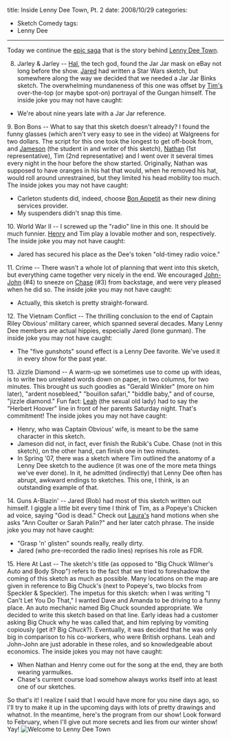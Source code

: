 title: Inside Lenny Dee Town, Pt. 2
date: 2008/10/29
categories:
- Sketch Comedy
tags:
- Lenny Dee
---
Today we continue the <a href="/inside-lenny-dee-town-pt-1/">epic saga</a> that is the story behind <a href="/welcome-to-lenny-dee-town/">Lenny Dee Town</a>.

8. Jarley & Jarley -- <a href="http://lennydee.wordpress.com/members/n19102134_30546530_265/">Hal</a>, the tech god, found the Jar Jar mask on eBay not long before the show. <a href="http://lennydee.wordpress.com/members/n1556190003_30022138_5027/">Jared</a> had written a Star Wars sketch, but somewhere along the way we decided that we needed a Jar Jar Binks sketch. The overwhelming mundaneness of this one was offset by <a href="http://lennydee.wordpress.com/members/dsc01534/">Tim's</a> over-the-top (or maybe spot-on) portrayal of the Gungan himself. The inside joke you may not have caught:
<ul>
	<li>We're about nine years late with a Jar Jar reference.</li>
</ul>
9. Bon Bons -- What to say that this sketch doesn't already? I found the funny glasses (which aren't very easy to see in the video) at Walgreens for two dollars. The script for this one took the longest to get off-book from, and <a href="http://lennydee.wordpress.com/members/n1447710247_30201332_8541/">Jameson</a> (the student in and writer of this sketch), <a href="http://lennydee.wordpress.com/members/n1381200156_30407598_451/">Nathan</a> (1st representative), Tim (2nd representative) and I went over it several times every night in the hour before the show started. Originally, Nathan was supposed to have oranges in his hat that would, when he removed his hat, would roll around unrestrained, but they limited his head mobility too much. The inside jokes you may not have caught:
<ul>
	<li>Carleton students did, indeed, choose <a href="http://www.bonappetit.com/">Bon Appetit</a> as their new dining services provider.</li>
	<li>My suspenders didn't snap this time.</li>
</ul>
10. World War II -- I screwed up the "radio" line in this one. It should be much funnier. <a href="http://lennydee.wordpress.com/members/n1447710247_30201333_8862/">Henry</a> and Tim play a lovable mother and son, respectively. The inside joke you may not have caught:
<ul>
	<li>Jared has secured his place as the Dee's token "old-timey radio voice."</li>
</ul>
11. Crime -- There wasn't a whole lot of planning that went into this sketch, but everything came together very nicely in the end. We encouraged <a href="http://lennydee.wordpress.com/members/n1447710247_30201337_9972/">John-John</a> (#4) to sneeze on <a href="http://lennydee.wordpress.com/members/n19102042_30812236_642/">Chase</a> (#3) from backstage, and were very pleased when he did so. The inside joke you may not have caught:
<ul>
	<li>Actually, this sketch is pretty straight-forward.</li>
</ul>
12. The Vietnam Conflict -- The thrilling conclusion to the end of Captain Riley Obvious' military career, which spanned several decades. Many Lenny Dee members are actual hippies, especially Jared (lone gunman). The inside joke you may not have caught:
<ul>
	<li>The "five gunshots" sound effect is a Lenny Dee favorite. We've used it in every show for the past year.</li>
</ul>
13. Jizzle Diamond -- A warm-up we sometimes use to come up with ideas, is to write two unrelated words down on paper, in two columns, for two minutes. This brought us such goodies as "Gerald Winkler" (more on him later), "ardent nosebleed," "bouillon safari," "biddle baby," and of course, "jizzle diamond." Fun fact: <a href="http://lennydee.wordpress.com/members/n874390462_4123099_5973/">Leah</a> (the sexual old lady) had to say the "Herbert Hoover" line in front of her parents Saturday night. That's commitment! The inside jokes you may not have caught:
<ul>
	<li>Henry, who was Captain Obvious' wife, is meant to be the same character in this sketch.</li>
	<li>Jameson did not, in fact, ever finish the Rubik's Cube. Chase (not in this sketch), on the other hand, can finish one in two minutes.</li>
	<li>In Spring '07, there was a sketch where Tim outlined the anatomy of a Lenny Dee sketch to the audience (it was one of the more meta things we've ever done). In it, he admitted (indirectly) that Lenny Dee often has abrupt, awkward endings to sketches. This one, I think, is an outstanding example of that.</li>
</ul>
14. Guns A-Blazin' -- Jared (Rob) had most of this sketch written out himself. I giggle a little bit every time I think of Tim, as a Popeye's Chicken ad voice, saying "God is dead." Check out <a href="http://lennydee.wordpress.com/members/n1447710281_30145040_7762/">Laura's</a> hand motions when she asks "Ann Coulter or Sarah Palin?" and her later catch phrase. The inside joke you may not have caught:
<ul>
	<li>"Grasp 'n' glisten" sounds really, really dirty.</li>
	<li>Jared (who pre-recorded the radio lines) reprises his role as FDR.</li>
</ul>
15. Here At Last -- The sketch's title (as opposed to "Big Chuck Wilmer's Auto and Body Shop") refers to the fact that we tried to foreshadow the coming of this sketch as much as possible. Many locations on the map are given in reference to Big Chuck's (next to Popeye's, two blocks from Speckler &amp; Speckler). The impetus for this sketch: when I was writing "I Can't Let You Do That," I wanted Dave and Amanda to be driving to a funny place. An auto mechanic named Big Chuck sounded appropriate. We decided to write this sketch based on that line. Early ideas had a customer asking Big Chuck why he was called that, and him replying by vomiting copiously (get it? Big <em>Chuck</em>?). Eventually, it was decided that he was only big in comparison to his co-workers, who were British orphans. Leah and John-John are just adorable in these roles, and so knowledgeable about economics. The inside jokes you may not have caught:
<ul>
	<li>When Nathan and Henry come out for the song at the end, they are both wearing yarmulkes.</li>
	<li>Chase's current course load somehow always works itself into at least one of our sketches.</li>
</ul>
So that's it! I realize I said that I would have more for you nine days ago, so I'll try to make it up in the upcoming days with lots of pretty drawings and whatnot. In the meantime, here's the program from our show! Look forward to February, when I'll give out more secrets and lies from our winter show! Yay!

<img src="## assets ##/2008/11/fall-program.jpg" alt="Welcome to Lenny Dee Town">